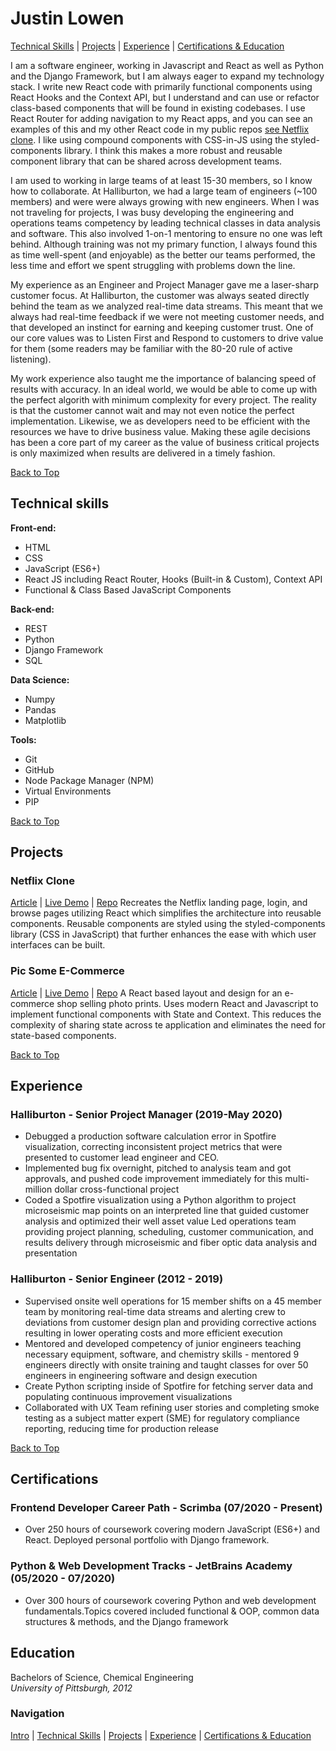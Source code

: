 # Justin Lowen
[Technical Skills](#technical-skills) | [Projects](#projects) | [Experience](#experience) | [Certifications & Education](#certifications)

I am a software engineer, working in Javascript and React as well as Python and the Django Framework, but I am always eager to expand my technology stack.  I write new React code with primarily functional components using React Hooks and the Context API, but I understand and can use or refactor class-based components that will be found in existing codebases.  I use React Router for adding navigation to my React apps, and you can see an examples of this and my other React code in my public repos [see Netflix clone](#projects).  I like using compound components with CSS-in-JS using the styled-components library.  I think this makes a more robust and reusable component library that can be shared across development teams.

I am used to working in large teams of at least 15-30 members, so I know how to collaborate.  At Halliburton, we had a large team of engineers (~100 members) and were were always growing with new engineers.  When I was not traveling for projects, I was busy developing the engineering and operations teams competency by leading technical classes in data analysis and software.  This also involved 1-on-1 mentoring to ensure no one was left behind.  Although training was not my primary function, I always found this as time well-spent (and enjoyable) as the better our teams performed, the less time and effort we spent struggling with problems down the line.

My experience as an Engineer and Project Manager gave me a laser-sharp customer focus.  At Halliburton, the customer was always seated directly behind the team as we analyzed real-time data streams.  This meant that we always had real-time feedback if we were not meeting customer needs, and that developed an instinct for earning and keeping customer trust.  One of our core values was to Listen First and Respond to customers to drive value for them (some readers may be familiar with the 80-20 rule of active listening).

My work experience also taught me the importance of balancing speed of results with accuracy.  In an ideal world, we would be able to come up with the perfect algorith with minimum complexity for every project.  The reality is that the customer cannot wait and may not even notice the perfect implementation. Likewise, we as developers need to be efficient with the resources we have to drive business value.  Making these agile decisions has been a core part of my career as the value of business critical projects is only maximized when results are delivered in a timely fashion.

[Back to Top](#justin-lowen)
## Technical skills

**Front-end:**

* HTML
* CSS
* JavaScript (ES6+)
* React JS including React Router, Hooks (Built-in & Custom), Context API
* Functional & Class Based JavaScript Components

**Back-end:**

* REST
* Python
* Django Framework
* SQL

**Data Science:**

* Numpy
* Pandas
* Matplotlib

**Tools:**
* Git
* GitHub
* Node Package Manager (NPM)
* Virtual Environments
* PIP

[Back to Top](#justin-lowen)
## Projects

### Netflix Clone
[Article](https://jlowe-n.github.io/netflix-clone.html) | [Live Demo](https://jlowen-netflix.netlify.app/) | [Repo](https://github.com/JLowe-N/netflixclone)
Recreates the Netflix landing page, login, and browse pages utilizing React which simplifies the architecture into reusable components.  Reusable components are styled using the styled-components library (CSS in JavaScript) that further enhances the ease with which user interfaces can be built.

### Pic Some E-Commerce
[Article](https://jlowe-n.github.io/pic-some.html) | [Live Demo](https://jlowe-n.github.io/picsomereact/) | [Repo](https://github.com/JLowe-N/picsomereact)
A React based layout and design for an e-commerce shop selling photo prints.  Uses modern React and Javascript to implement functional components with State and Context.  This reduces the complexity of sharing state across te application and eliminates the need for state-based components.

[Back to Top](#justin-lowen)
## Experience

### Halliburton - Senior Project Manager (2019-May 2020)
* Debugged a production software calculation error in Spotfire
visualization, correcting inconsistent project metrics that
were presented to customer lead engineer and CEO.
* Implemented bug fix overnight, pitched to analysis team and
got approvals, and pushed code improvement immediately for
this multi-million dollar cross-functional project
* Coded a Spotfire visualization using a Python algorithm to
project microseismic map points on an interpreted line that
guided customer analysis and optimized their well asset value
Led operations team providing project planning, scheduling,
customer communication, and results delivery through
microseismic and fiber optic data analysis and presentation

### Halliburton - Senior Engineer (2012 - 2019)
* Supervised onsite well operations for 15 member shifts on a
45 member team by monitoring real-time data streams and
alerting crew to deviations from customer design plan and
providing corrective actions resulting in lower operating costs
and more efficient execution
* Mentored and developed competency of junior engineers
teaching necessary equipment, software, and chemistry skills -
mentored 9 engineers directly with onsite training and taught
classes for over 50 engineers in engineering software and
design execution
* Create Python scripting inside of Spotfire for fetching server
data and populating continuous improvement visualizations
* Collaborated with UX Team refining user stories and
completing smoke testing as a subject matter expert (SME) for
regulatory compliance reporting, reducing time for production
release

[Back to Top](#justin-lowen)
## Certifications

### Frontend Developer Career Path - Scrimba (07/2020 - Present)
* Over 250 hours of coursework covering modern JavaScript (ES6+) and
React. Deployed personal portfolio with Django framework.

### Python & Web Development Tracks - JetBrains Academy (05/2020 - 07/2020)
* Over 300 hours of coursework covering Python and web development
fundamentals.Topics covered included functional & OOP, common data
structures & methods, and the Django framework

## Education
Bachelors of Science, Chemical Engineering<br>
_University of Pittsburgh, 2012_

### Navigation
[Intro](#justin-lowen) | [Technical Skills](#technical-skills) | [Projects](#projects) | [Experience](#experience) | [Certifications & Education](#certifications)
